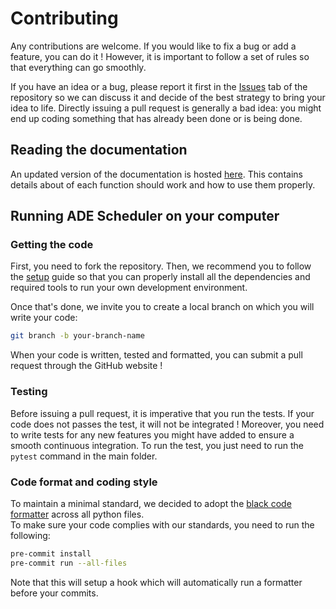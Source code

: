 # Contributing

Any contributions are welcome. If you would like to fix a bug or add a feature, you can do it ! However, it is important to follow a set of rules so that everything can go smoothly.

If you have an idea or a bug, please report it first in the [Issues](https://github.com/SnaKyEyeS/ADE-Scheduler/issues) tab of the repository so we can discuss it and decide of the best strategy to bring your idea to life. Directly issuing a pull request is generally a bad idea: you might end up coding something that has already been done or is being done.

## Reading the documentation

An updated version of the documentation is hosted
[here](https://ade-scheduler.readthedocs.io/en/latest/). This contains
 details about of each function should work and how to use them properly.

## Running ADE Scheduler on your computer

### Getting the code

First, you need to fork the repository. Then, we recommend you to follow the [setup](/SETUP.md) guide so that you can properly install all the dependencies and required tools to run your own development environment.

Once that's done, we invite you to create a local branch on which you will write your code:
```bash
git branch -b your-branch-name
```
When your code is written, tested and formatted, you can submit a pull request through the GitHub website !

### Testing

Before issuing a pull request, it is imperative that you run the tests. If your code does not passes the test, it will not be integrated ! Moreover, you need to write tests for any new features you might have added to ensure a smooth continuous integration. To run the test, you just need to run the `pytest` command in the main folder.

### Code format and coding style

To maintain a minimal standard, we decided to adopt the [black code formatter](https://github.com/psf/black) across all python files.\
To make sure your code complies with our standards, you need to run the following:
```bash
pre-commit install
pre-commit run --all-files
```
Note that this will setup a hook which will automatically run a formatter before your commits.
